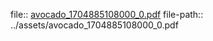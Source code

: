 file:: [avocado_1704885108000_0.pdf](../assets/avocado_1704885108000_0.pdf)
file-path:: ../assets/avocado_1704885108000_0.pdf
